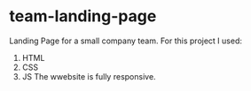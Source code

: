 # team-landing-page
Landing Page for a small company team. 
For this project I used:
1. HTML
2. CSS
3. JS
The wwebsite is fully responsive.
